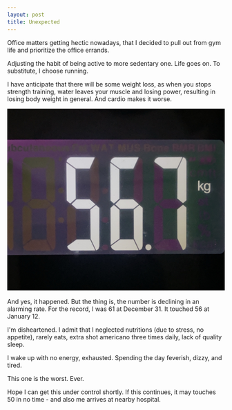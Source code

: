 ```yaml
---
layout: post
title: Unexpected
---
```


Office matters getting hectic nowadays, that I decided to pull out from gym life and prioritize the office errands.

Adjusting the habit of being active to more sedentary one. Life goes on. To substitute, I choose running.

I have anticipate that there will be some weight loss, as when you stops strength training, water leaves your muscle and losing power, resulting in losing body weight in general. And cardio makes it worse.

<img src='https://raw.githubusercontent.com/martabacc/martabacc.github.io/master/public/post/56.JPG'/>

And yes, it happened. But the thing is, the number is declining in an alarming rate. For the record, I was 61 at December 31. It touched 56 at January 12.

I'm disheartened. I admit that I neglected nutritions (due to stress, no appetite), rarely eats, extra shot americano three times daily, lack of quality sleep.

I wake up with no energy, exhausted. Spending the day feverish, dizzy, and tired.

This one is the worst. Ever.

Hope I can get this under control shortly. If this continues, it may touches 50 in no time - and also me arrives at nearby hospital.